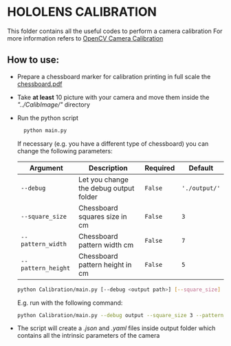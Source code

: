 # HOLOLENS CALIBRATION
This folder contains all the useful codes to perform a camera calibration
For more information refers to [OpenCV Camera Calibration](https://docs.opencv.org/4.7.0/dc/dbb/tutorial_py_calibration.html)

## How to use:
- Prepare a chessboard marker for calibration printing in full scale the [chessboard.pdf](chessboard.pdf)
- Take **at least** 10 picture with your camera and move them inside the _"../CalibImage/"_ directory
- Run the python script
  ```bash
    python main.py
  ```
  If necessary (e.g. you have a different type of chessboard) you can change the following parameters:
  
    | Argument            | Description                             | Required | Default        |
    |---------------------|-----------------------------------------|----------|----------------|
    | `--debug`           | Let you change the debug output folder  | `False`  | `'./output/'`  |
    | `--square_size`     | Chessboard squares size in cm           | `False`  | `3`            |
    | `--pattern_width`   | Chessboard pattern width  cm            | `False`  | `7`            |
    | `--pattern_height`  | Chessboard pattern height in cm         | `False`  | `5`            |

    ```bash
    python Calibration/main.py [--debug <output path>] [--square_size] [--pattern_width] [--pattern_height] [<image mask>]
    ```
    E.g. run with the following command:
    ```bash
    python Calibration/main.py --debug output --square_size 3 --pattern_width 7 --pattern_height 5 CalibImage/*.jpg
    ```
- The script will create a _.json_ and _.yaml_ files inside output folder which contains all the intrinsic parameters of the camera 
